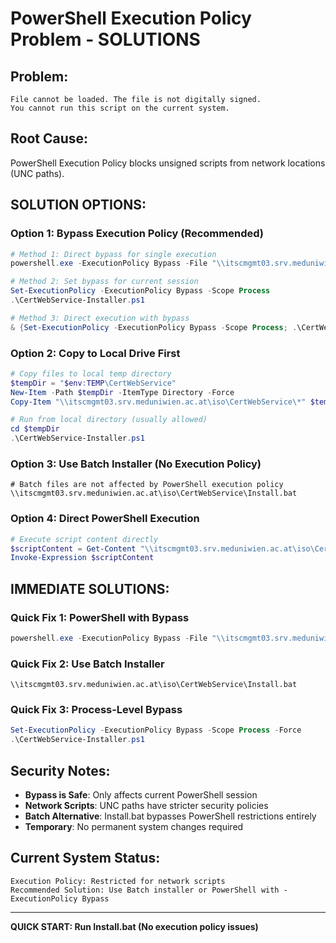 # PowerShell Execution Policy Problem - SOLUTIONS

## Problem:
```
File cannot be loaded. The file is not digitally signed. 
You cannot run this script on the current system.
```

## Root Cause:
PowerShell Execution Policy blocks unsigned scripts from network locations (UNC paths).

## SOLUTION OPTIONS:

### Option 1: Bypass Execution Policy (Recommended)
```powershell
# Method 1: Direct bypass for single execution
powershell.exe -ExecutionPolicy Bypass -File "\\itscmgmt03.srv.meduniwien.ac.at\iso\CertWebService\CertWebService-Installer.ps1"

# Method 2: Set bypass for current session
Set-ExecutionPolicy -ExecutionPolicy Bypass -Scope Process
.\CertWebService-Installer.ps1

# Method 3: Direct execution with bypass
& {Set-ExecutionPolicy -ExecutionPolicy Bypass -Scope Process; .\CertWebService-Installer.ps1}
```

### Option 2: Copy to Local Drive First
```powershell
# Copy files to local temp directory
$tempDir = "$env:TEMP\CertWebService"
New-Item -Path $tempDir -ItemType Directory -Force
Copy-Item "\\itscmgmt03.srv.meduniwien.ac.at\iso\CertWebService\*" $tempDir -Recurse -Force

# Run from local directory (usually allowed)
cd $tempDir
.\CertWebService-Installer.ps1
```

### Option 3: Use Batch Installer (No Execution Policy)
```batch
# Batch files are not affected by PowerShell execution policy
\\itscmgmt03.srv.meduniwien.ac.at\iso\CertWebService\Install.bat
```

### Option 4: Direct PowerShell Execution
```powershell
# Execute script content directly
$scriptContent = Get-Content "\\itscmgmt03.srv.meduniwien.ac.at\iso\CertWebService\Setup-Simple.ps1" -Raw
Invoke-Expression $scriptContent
```

## IMMEDIATE SOLUTIONS:

### Quick Fix 1: PowerShell with Bypass
```powershell
powershell.exe -ExecutionPolicy Bypass -File "\\itscmgmt03.srv.meduniwien.ac.at\iso\CertWebService\CertWebService-Installer.ps1"
```

### Quick Fix 2: Use Batch Installer
```batch
\\itscmgmt03.srv.meduniwien.ac.at\iso\CertWebService\Install.bat
```

### Quick Fix 3: Process-Level Bypass
```powershell
Set-ExecutionPolicy -ExecutionPolicy Bypass -Scope Process -Force
.\CertWebService-Installer.ps1
```

## Security Notes:

- **Bypass is Safe**: Only affects current PowerShell session
- **Network Scripts**: UNC paths have stricter security policies
- **Batch Alternative**: Install.bat bypasses PowerShell restrictions entirely
- **Temporary**: No permanent system changes required

## Current System Status:
```
Execution Policy: Restricted for network scripts
Recommended Solution: Use Batch installer or PowerShell with -ExecutionPolicy Bypass
```

---
**QUICK START: Run Install.bat (No execution policy issues)**